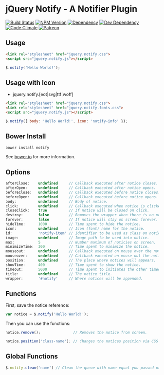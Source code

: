 # jQuery Notify - A Notifier Plugin

[![Build Status](https://travis-ci.org/wbotelhos/notify.svg)](https://travis-ci.org/wbotelhos/notify)
[![NPM Version](https://badge.fury.io/js/notify.svg)](https://badge.fury.io/js/notify)
[![Dependency](https://david-dm.org/wbotelhos/notify.svg)](https://david-dm.org/wbotelhos/notify)
[![Dev Dependency](https://david-dm.org/wbotelhos/notify/dev-status.svg)](https://david-dm.org/wbotelhos/notify#info=devDependencies)
[![Code Climate](https://codeclimate.com/github/wbotelhos/notify.png)](https://codeclimate.com/github/wbotelhos/notify)
[![Patreon](https://img.shields.io/badge/donate-%3C3-brightgreen.svg)](https://www.patreon.com/wbotelhos)

## Usage

```html
<link rel="stylesheet" href="jquery.notify.css">
<script src="jquery.notify.js"></script>
```

```js
$.notify('Hello World!');
```

## Usage with Icon

- jquery.notify.[eot|svg|ttf|woff]

```html
<link rel="stylesheet" href="jquery.notify.css">
<link rel="stylesheet" href="jquery.notify.fonts.css">
<script src="jquery.notify.js"></script>
```

```js
$.notify({ body: 'Hello World!', icon: 'notify-info' });
```

## Bower Install

```js
bower install notify
```

See [bower.io](http://bower.io) for more information.

## Options

```js
afterClose:    undefined     // Callback executed after notice closes.
afterOpen:     undefined     // Callback executed after notice opens.
beforeClose:   undefined     // Callback executed before notice closes.
beforeOpen:    undefined     // Callback executed before notice opens.
body:          undefined     // Body of notice.
click:         undefined     // Callback executed when notice is clicked.
closeClick:    true          // If notice will be closed on click.
destroy:       false         // Removes the wrapper when there is no more notice on it.
forever:       false         // If notice will stay on screen forever.
hideTime:      1000          // Time spent to hide the notice.
icon:          undefined     // Icon (font) name for the notice.
id:            'notify-item' // Identifier to be used as class on notice.
image:         undefined     // Image path to be used into notice.
max:           5             // Number maximum of noticies on screen.
minimizeTime:  300           // Time spent to minimize the notice.
mouseout:      undefined     // Callback executed on mouse over the notice.
mouseover:     undefined     // Callback executed on mouse out the notice.
position:      undefined     // The place where notices will appears.
showTime:      400           // Time spent to show the notice.
timeout:       5000          // Time spent to initiates the other timeouts.
title:         undefined     // The notice title.
wrapper:       '#notify'     // Where notices will be appended.
```

## Functions

First, save the notice reference:

```js
var notice = $.notify('Hello World!');
```

Then you can use the functions:

```js
notice.remove();               // Removes the notice from screen.

notice.position('class-name'); // Changes the notices position via CSS class.
```

## Global Functions

```js
$.notify.clean('name') // Clean the queue with name equal you passed or all when no name is given.
```
